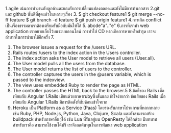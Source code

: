 1.agile เน้นการทำงานกับลูกค้าและยอมรับการเปลี่ยนแปลงตลอดและยังไม่มีการทำเอกสาร
2.git และ github นั้นดีที่สุดแล้วในหลายๆเรื่อง
3. $ git checkout feature1
  $ git merge --no-ff feature
  $ git branch -d feature
  $ git push origin feature1
4.การเกิด conflict เป็นเรื่องธรรมดาเราต้องเตรียมรับมือกับมันให้ได้
5. abcde"a".."e"
6.การที่เราทำ web application เราอยากเก็บไว้บนระบบออนไลน์ การทำใส่ CD หากเกิดการหายหรือชำรุด เราจะลำบากในการนำมาใช้อีกครั้ง
7.
1.	The browser issues a request for the /users URL.
2.	Rails routes /users to the index action in the Users controller.
3.	The index action asks the User model to retrieve all users (User.all).
4.	The User model pulls all the users from the database.
5.	The User model returns the list of users to the controller.
6.	The controller captures the users in the @users variable, which is passed to the indexview.
7.	The view uses embedded Ruby to render the page as HTML.
8.	The controller passes the HTML back to the browser.5
8.ข้อดีของ Rails เมื่อเทียบกับ Angular 1.Rails เขียนด้วยภาษาrubyซึ่งสั้นและเข้าใจง่ายกว่า
ข้อเสียของ Rails เมื่อเทียบกับ Angular 1.Rails มีการติดตั้งที่ซับซ้อนเข้าใจยาก
9. Heroku เป็น Platform as a Service (Paas) โดยรองรับภาษาโปรแกรมที่หลากหลาย เช่น  Ruby, PHP, Node.js, Python, Java, Clojure, Scala และยังสามารถสร้าง buildpack สำหรับภาษาอื่นๆได้ เช่น Lua ที่รันอยู่บน OpenResty ได้อีกด้วย มีบทบาทสำหรับเราคือ สามารถใช้งานได้ฟรี เราจึงลดต้นทุนในการพัฒนา web application

